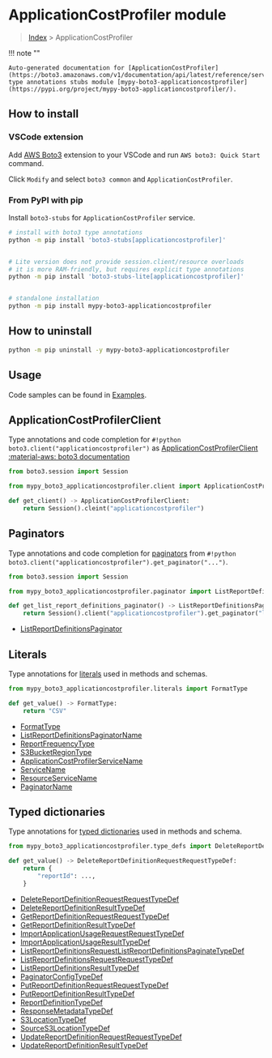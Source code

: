 #  ApplicationCostProfiler module

> [Index](../README.md) > ApplicationCostProfiler

!!! note ""

    Auto-generated documentation for [ApplicationCostProfiler](https://boto3.amazonaws.com/v1/documentation/api/latest/reference/services/applicationcostprofiler.html#ApplicationCostProfiler)
    type annotations stubs module [mypy-boto3-applicationcostprofiler](https://pypi.org/project/mypy-boto3-applicationcostprofiler/).

## How to install

### VSCode extension

Add [AWS Boto3](https://marketplace.visualstudio.com/items?itemName=Boto3typed.boto3-ide)
extension to your VSCode and run `AWS boto3: Quick Start` command.

Click `Modify` and select `boto3 common` and `ApplicationCostProfiler`.

### From PyPI with pip

Install `boto3-stubs` for `ApplicationCostProfiler` service.

```bash
# install with boto3 type annotations
python -m pip install 'boto3-stubs[applicationcostprofiler]'


# Lite version does not provide session.client/resource overloads
# it is more RAM-friendly, but requires explicit type annotations
python -m pip install 'boto3-stubs-lite[applicationcostprofiler]'


# standalone installation
python -m pip install mypy-boto3-applicationcostprofiler
```



## How to uninstall

```bash
python -m pip uninstall -y mypy-boto3-applicationcostprofiler
```

## Usage

Code samples can be found in [Examples](./usage.md).

## ApplicationCostProfilerClient

Type annotations and code completion for  `#!python boto3.client("applicationcostprofiler")` as [ApplicationCostProfilerClient](./client.md)
[:material-aws: boto3 documentation](https://boto3.amazonaws.com/v1/documentation/api/latest/reference/services/applicationcostprofiler.html#ApplicationCostProfiler.Client)

```python title="Usage example"
from boto3.session import Session

from mypy_boto3_applicationcostprofiler.client import ApplicationCostProfilerClient

def get_client() -> ApplicationCostProfilerClient:
    return Session().cleint("applicationcostprofiler")
```


## Paginators

Type annotations and code completion for [paginators](./paginators.md)
from `#!python boto3.client("applicationcostprofiler").get_paginator("...")`.

```python title="Usage example"
from boto3.session import Session

from mypy_boto3_applicationcostprofiler.paginator import ListReportDefinitionsPaginator

def get_list_report_definitions_paginator() -> ListReportDefinitionsPaginator:
    return Session().client("applicationcostprofiler").get_paginator("list_report_definitions"))
```

- [ListReportDefinitionsPaginator](./paginators.md#listreportdefinitionspaginator)









## Literals

Type annotations for [literals](./literals.md) used in methods and schemas.

```python title="Usage example"
from mypy_boto3_applicationcostprofiler.literals import FormatType

def get_value() -> FormatType:
    return "CSV"
```

- [FormatType](./literals.md#formattype)
- [ListReportDefinitionsPaginatorName](./literals.md#listreportdefinitionspaginatorname)
- [ReportFrequencyType](./literals.md#reportfrequencytype)
- [S3BucketRegionType](./literals.md#s3bucketregiontype)
- [ApplicationCostProfilerServiceName](./literals.md#applicationcostprofilerservicename)
- [ServiceName](./literals.md#servicename)
- [ResourceServiceName](./literals.md#resourceservicename)
- [PaginatorName](./literals.md#paginatorname)




## Typed dictionaries

Type annotations for [typed dictionaries](./type_defs.md) used in methods and schema.

```python title="Usage example"
from mypy_boto3_applicationcostprofiler.type_defs import DeleteReportDefinitionRequestRequestTypeDef

def get_value() -> DeleteReportDefinitionRequestRequestTypeDef:
    return {
        "reportId": ...,
    }
```

- [DeleteReportDefinitionRequestRequestTypeDef](./type_defs.md#deletereportdefinitionrequestrequesttypedef)
- [DeleteReportDefinitionResultTypeDef](./type_defs.md#deletereportdefinitionresulttypedef)
- [GetReportDefinitionRequestRequestTypeDef](./type_defs.md#getreportdefinitionrequestrequesttypedef)
- [GetReportDefinitionResultTypeDef](./type_defs.md#getreportdefinitionresulttypedef)
- [ImportApplicationUsageRequestRequestTypeDef](./type_defs.md#importapplicationusagerequestrequesttypedef)
- [ImportApplicationUsageResultTypeDef](./type_defs.md#importapplicationusageresulttypedef)
- [ListReportDefinitionsRequestListReportDefinitionsPaginateTypeDef](./type_defs.md#listreportdefinitionsrequestlistreportdefinitionspaginatetypedef)
- [ListReportDefinitionsRequestRequestTypeDef](./type_defs.md#listreportdefinitionsrequestrequesttypedef)
- [ListReportDefinitionsResultTypeDef](./type_defs.md#listreportdefinitionsresulttypedef)
- [PaginatorConfigTypeDef](./type_defs.md#paginatorconfigtypedef)
- [PutReportDefinitionRequestRequestTypeDef](./type_defs.md#putreportdefinitionrequestrequesttypedef)
- [PutReportDefinitionResultTypeDef](./type_defs.md#putreportdefinitionresulttypedef)
- [ReportDefinitionTypeDef](./type_defs.md#reportdefinitiontypedef)
- [ResponseMetadataTypeDef](./type_defs.md#responsemetadatatypedef)
- [S3LocationTypeDef](./type_defs.md#s3locationtypedef)
- [SourceS3LocationTypeDef](./type_defs.md#sources3locationtypedef)
- [UpdateReportDefinitionRequestRequestTypeDef](./type_defs.md#updatereportdefinitionrequestrequesttypedef)
- [UpdateReportDefinitionResultTypeDef](./type_defs.md#updatereportdefinitionresulttypedef)

